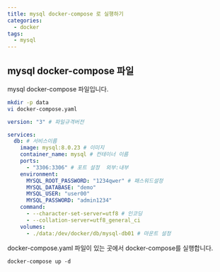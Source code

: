 ```yaml
---
title: mysql docker-compose 로 실행하기
categories:
  - docker 
tags:
  - mysql
---
```


## mysql docker-compose 파일

mysql docker-compose 파일입니다.
```bash
mkdir -p data
vi docker-compose.yaml
```

```yaml
version: "3" # 파일규격버전

services:
  db: # 서비스이름
    image: mysql:8.0.23 # 이미지
    container_name: mysql # 컨테이너 이름
    ports:
      - "3306:3306" # 포트 설정  외부:내부
    environment:
      MYSQL_ROOT_PASSWORD: "1234qwer" # 패스워드설정
      MYSQL_DATABASE: "demo"
      MYSQL_USER: "user00"
      MYSQL_PASSWORD: "admin1234"
    command:
      - --character-set-server=utf8 # 인코딩
      - --collation-server=utf8_general_ci
    volumes:
      - ./data:/dev/docker/db/mysql-db01 # 마운트 설정
```

docker-compose.yaml 파일이 있는 곳에서 docker-compose를 실행합니다.  
```
docker-compose up -d
```

